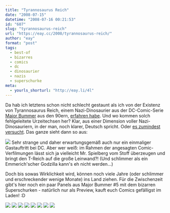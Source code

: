 ```yaml
---
title: "Tyrannosaurus Reich"
date: "2008-07-15"
datetime: "2008-07-16 00:21:53"
id: "607"
slug: "tyrannosaurus-reich"
url: "https://eay.cc/2008/tyrannosaurus-reich/"
author: "eay"
format: "post"
tags:
  - best-of
  - bizarres
  - comics
  - dc
  - dinosaurier
  - nazis
  - superschurke
meta:
  - yourls_shorturl: "http://eay.li/4l"
---
```


Da hab ich letztens schon nicht schlecht gestaunt als ich von der Existenz von Tyrannosaurus Reich, einem Nazi-Dinosaurier aus der DC-Comic-Serie [Major Bummer](http://en.wikipedia.org/wiki/Major_Bummer) aus den 90ern, [erfahren habe](http://www.monstrs.de/2008/06/23/tyrannosaurus-reich/). Und wo kommen solch fehlgeleitete Urzeitechsen her? Klar, aus einer Dimension voller Nazi-Dinosauriern, in der man, noch klarer, Deutsch spricht. Oder [es zumindest versucht](http://en.wikipedia.org/wiki/Tyrannosaurus_Reich). Das ganze sieht dann so aus:

![](/uploads/2008/tyrannosaurusreich.jpg) Sehr strange und daher erwartungsgemäß auch nur ein einmaliger Gastauftritt bei DC. Aber wer weiß: im Rahmen der angesagten Comic-Verfilmungen lässt sich ja vielleicht Mr. Spielberg vom Stoff überzeugen und bringt den T-Reich auf die große Leinwand?! (Und schlimmer als ein Emmerich'scher Godzilla kann's eh nicht werden...)

Doch bis sowas Wirklichkeit wird, können noch viele Jahre (oder schlimmer und erschreckender wenige Monate) ins Land ziehen. Für die Zwischenzeit gibt's hier noch ein paar Panels aus Major Bummer #5 mit dem bizarren Superschurken - natürlich nur als Preview, kauft euch Comics gefälligst im Laden! :D

[![](https://eay.cc/uploads/2008/tr_panel1.jpg)](http://cl.ly/4JFc) [![](https://eay.cc/uploads/2008/tr_panel2.jpg)](http://cl.ly/4IVR) [![](https://eay.cc/uploads/2008/tr_panel3.jpg)](http://cl.ly/4J2l) [![](https://eay.cc/uploads/2008/tr_panel4.jpg)](http://cl.ly/4JQv) [![](https://eay.cc/uploads/2008/tr_panel5.jpg)](http://cl.ly/4IjZ) [![](https://eay.cc/uploads/2008/tr_panel6.jpg)](http://cl.ly/4JJX) [![](https://eay.cc/uploads/2008/tr_panel7.jpg)](http://cl.ly/4IN1) [![](https://eay.cc/uploads/2008/tr_panel8.jpg)](http://cl.ly/4JMy)
